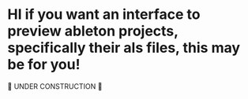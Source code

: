 # HI if you want an interface to preview ableton projects, specifically their als files, this may be for you!

🚧 UNDER CONSTRUCTION 🚧
